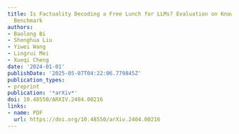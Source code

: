 ```yaml
---
title: Is Factuality Decoding a Free Lunch for LLMs? Evaluation on Knowledge Editing
  Benchmark
authors:
- Baolong Bi
- Shenghua Liu
- Yiwei Wang
- Lingrui Mei
- Xueqi Cheng
date: '2024-01-01'
publishDate: '2025-05-07T04:22:06.779845Z'
publication_types:
- preprint
publication: '*arXiv*'
doi: 10.48550/ARXIV.2404.00216
links:
- name: PDF
  url: https://doi.org/10.48550/arXiv.2404.00216
---
```

